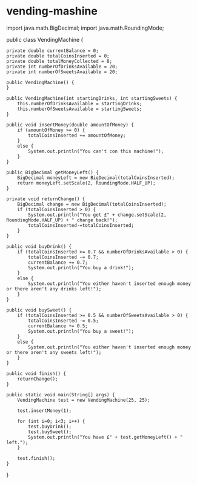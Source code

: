 # vending-mashine

import java.math.BigDecimal;
import java.math.RoundingMode;

public class VendingMachine {
	
	private double currentBalance = 0;
	private double totalCoinsInserted = 0;
	private double totalMoneyCollected = 0;
	private int numberOfDrinksAvailable = 20;
	private int numberOfSweetsAvailable = 20;
	
	public VendingMachine() {
	}
	
	public VendingMachine(int startingDrinks, int startingSweets) {
		this.numberOfDrinksAvailable = startingDrinks;
		this.numberOfSweetsAvailable = startingSweets;
	}
	
	public void insertMoney(double amountOfMoney) {
		if (amountOfMoney >= 0) {
			totalCoinsInserted += amountOfMoney;
		}
		else {
			System.out.println("You can't con this machine!");
		}
	}
	
	public BigDecimal getMoneyLeft() {
		BigDecimal moneyLeft = new BigDecimal(totalCoinsInserted);
		return moneyLeft.setScale(2, RoundingMode.HALF_UP);
	}
	
	private void returnChange() {
		BigDecimal change = new BigDecimal(totalCoinsInserted);
		if (totalCoinsInserted > 0) {
			System.out.println("You get £" + change.setScale(2, RoundingMode.HALF_UP) + " change back!");
			totalCoinsInserted-=totalCoinsInserted;
		}
	}
	
	public void buyDrink() {
		if (totalCoinsInserted >= 0.7 && numberOfDrinksAvailable > 0) {
			totalCoinsInserted -= 0.7;
			currentBalance += 0.7;
			System.out.println("You buy a drink!");
		}
		else {
			System.out.println("You either haven't inserted enough money or there aren't any drinks left!");
		}
	}
	
	public void buySweet() {
		if (totalCoinsInserted >= 0.5 && numberOfSweetsAvailable > 0) {
			totalCoinsInserted -= 0.5;
			currentBalance += 0.5;
			System.out.println("You buy a sweet!");
		}
		else {
			System.out.println("You either haven't inserted enough money or there aren't any sweets left!");
		}
	}
	
	public void finish() {
		returnChange();
	}

	public static void main(String[] args) {
		VendingMachine test = new VendingMachine(25, 25);
		
		test.insertMoney(1);
		
		for (int i=0; i<3; i++) {
			test.buyDrink();
			test.buySweet();
			System.out.println("You have £" + test.getMoneyLeft() + " left.");
		}
		
		test.finish();
	}

}
